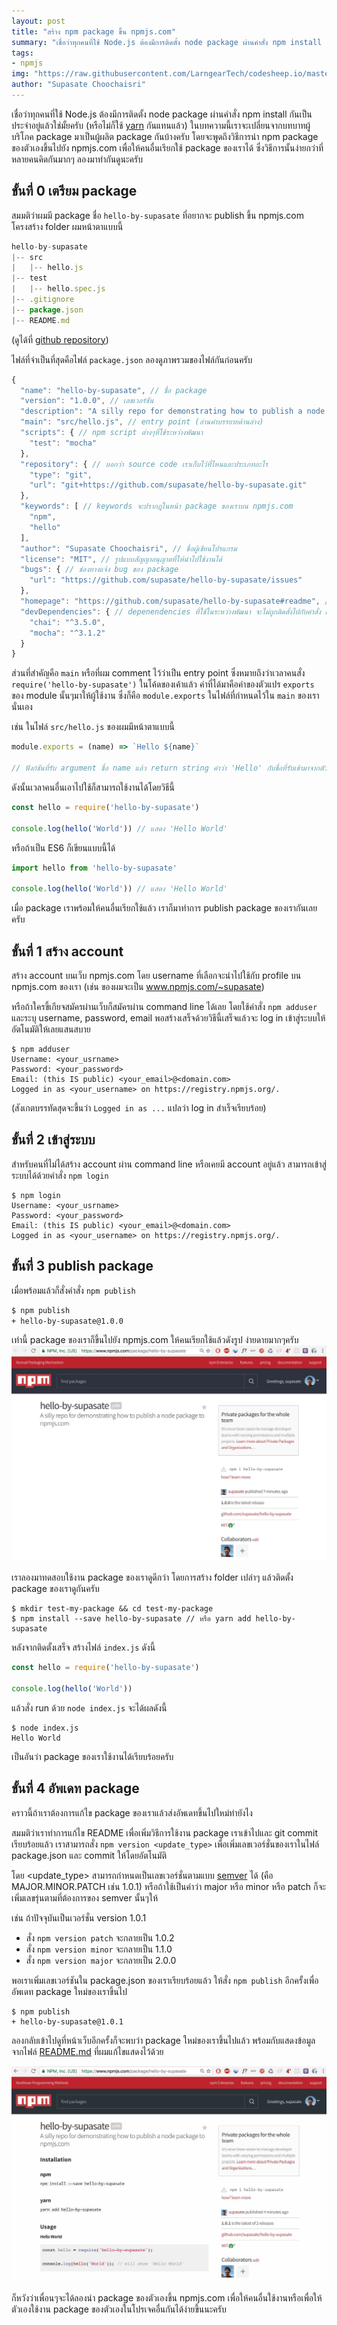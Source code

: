 ```yaml
---
layout: post
title: "สร้าง npm package ขึ้น npmjs.com"
summary: "เชื่อว่าทุกคนที่ใช้ Node.js ต้องมีการติดตั้ง node package ผ่านคำสั่ง npm install กันเป็นประจำอยู่แล้วใช่มั้ยครับ (หรือไม่ก็ใช้ yarn กันแทนแล้ว) ในบทความนี้เราจะเปลี่ยนจากบทบาทผู้บริโภค package มาเป็นผู้ผลิต package กันบ้างครับ โดยจะพูดถึงวิธีการนำ npm package ของตัวเองขึ้นไปยัง npmjs.com เพื่อให้คนอื่นเรียกใช้ package ของเราได้ ซึ่งวิธีการนั้นง่ายกว่าที่หลายคนคิดกันมากๆ ลองมาทำกันดูนะครับ (อ่านต่อ)"
tags:
- npmjs
img: "https://raw.githubusercontent.com/LarngearTech/codesheep.io/master/pages/2016-10-26-publish-npm-package/npmjs.jpg"
author: "Supasate Choochaisri"
---
```


เชื่อว่าทุกคนที่ใช้ Node.js ต้องมีการติดตั้ง node package ผ่านคำสั่ง npm install กันเป็นประจำอยู่แล้วใช่มั้ยครับ (หรือไม่ก็ใช้ [yarn](https://github.com/yarnpkg/yarn) กันแทนแล้ว) ในบทความนี้เราจะเปลี่ยนจากบทบาทผู้บริโภค package มาเป็นผู้ผลิต package กันบ้างครับ โดยจะพูดถึงวิธีการนำ npm package ของตัวเองขึ้นไปยัง npmjs.com เพื่อให้คนอื่นเรียกใช้ package ของเราได้ ซึ่งวิธีการนั้นง่ายกว่าที่หลายคนคิดกันมากๆ ลองมาทำกันดูนะครับ

## ขั้นที่ 0 เตรียม package
สมมติว่าผมมี package ชื่อ `hello-by-supasate` ที่อยากจะ publish ขึ้น npmjs.com โครงสร้าง folder ผมหน้าตาแบบนี้

``` javascript
hello-by-supasate
|-- src
|   |-- hello.js
|-- test
|   |-- hello.spec.js
|-- .gitignore
|-- package.json
|-- README.md
```
(ดูได้ที่ [github repository](https://github.com/supasate/hello-by-supasate))

ไฟล์ที่จำเป็นที่สุดคือไฟล์ `package.json` ลองดูภาพรวมของไฟล์กันก่อนครับ

``` javascript
{
  "name": "hello-by-supasate", // ชื่อ package
  "version": "1.0.0", // เลขเวอร์ชัน
  "description": "A silly repo for demonstrating how to publish a node package to npmjs.com", // คำอธิบาย package จะไปแสดงไว้ใต้ชื่อ package ในเว็บ npmjs.com
  "main": "src/hello.js", // entry point (อ่านคำบรรยายด้านล่าง)
  "scripts": { // npm script ต่างๆที่ใช้ระหว่างพัฒนา
    "test": "mocha"
  },
  "repository": { // บอกว่า source code เราเก็บไว้ที่ไหนและประเภทอะไร
    "type": "git",
    "url": "git+https://github.com/supasate/hello-by-supasate.git"
  },
  "keywords": [ // keywords จะปรากฎในหน้า package ของเราบน npmjs.com
    "npm",
    "hello"
  ],
  "author": "Supasate Choochaisri", // ชื่อผู้เขียนโปรแกรม
  "license": "MIT", // รูปแบบสัญญาอนุญาตที่ให้นำไปใช้งานได้
  "bugs": { // ช่องทางแจ้ง bug ของ package
    "url": "https://github.com/supasate/hello-by-supasate/issues"
  },
  "homepage": "https://github.com/supasate/hello-by-supasate#readme", // หน้าเว็บหลักของ package
  "devDependencies": { // depenendencies ที่ใช้ในระหว่างพัฒนา จะไม่ถูกติดตั้งไปกับคำสั่ง npm install
    "chai": "^3.5.0",
    "mocha": "^3.1.2"
  }
}

```
ส่วนที่สำคัญคือ `main` หรือที่ผม comment ไว้ว่าเป็น entry point
ซึ่งหมายถึงว่าเวลาคนสั่ง `require('hello-by-supasate')` ในโค้ดของเค้าแล้ว ค่าที่ได้มาคือค่าของตัวแปร `exports` ของ module นั้นๆมาให้ผู้ใช้งาน ซึ่งก็คือ `module.exports` ในไฟล์ที่กำหนดไว้ใน `main` ของเรานั่นเอง

เช่น ในไฟล์ `src/hello.js` ของผมมีหน้าตาแบบนี้

``` javascript
module.exports = (name) => `Hello ${name}`

// ฟังก์ชันที่รับ argument ชื่อ name แล้ว return string คำว่า 'Hello' กับชื่อที่รับเข้ามาจากตัวแปร name
```
ดังนั้นเวลาคนอื่นเอาไปใช้ก็สามารถใช้งานได้โดยวิธีนี้
``` javascript
const hello = require('hello-by-supasate')

console.log(hello('World')) // แสดง 'Hello World'
```
หรือถ้าเป็น ES6 ก็เขียนแบบนี้ได้
``` javascript
import hello from 'hello-by-supasate'

console.log(hello('World')) // แสดง 'Hello World'
```

เมื่อ package เราพร้อมให้คนอื่นเรียกใช้แล้ว เราก็มาทำการ publish package ของเรากันเลยครับ


## ขั้นที่ 1 สร้าง account
สร้าง account บนเว็บ npmjs.com โดย username ที่เลือกจะนำไปใช้กับ profile บน npmjs.com  ของเรา (เช่น ของผมจะเป็น www.npmjs.com/~supasate)

หรือถ้าใครขี้เกียจสมัครผ่านเว็บก็สมัครผ่าน command line ได้เลย โดยใช้คำสั่ง `npm adduser` และระบุ username, password, email พอสร้างเสร็จด้วยวิธีนี้เสร็จแล้วจะ log in เข้าสู่ระบบให้อัตโนมัติให้เลยแสนสบาย

```
$ npm adduser
Username: <your_usrname>
Password: <your_password>
Email: (this IS public) <your_email>@<domain.com>
Logged in as <your_username> on https://registry.npmjs.org/.
```
(สังเกตบรรทัดสุดจะขึ้นว่า `Logged in as ...` แปลว่า log in สำเร็จเรียบร้อย)

## ขั้นที่ 2 เข้าสู่ระบบ
สำหรับคนที่ไม่ได้สร้าง account ผ่าน command line หรือเคยมี account อยู่แล้ว สามารถเข้าสู่ระบบได้ด้วยคำสั่ง `npm login`
```
$ npm login
Username: <your_usrname>
Password: <your_password>
Email: (this IS public) <your_email>@<domain.com>
Logged in as <your_username> on https://registry.npmjs.org/.
```

## ขั้นที่ 3 publish package
เมื่อพร้อมแล้วก็สั่งคำสั่ง `npm publish`
``` bash
$ npm publish
+ hello-by-supasate@1.0.0
```
เท่านี้ package ของเราก็ขึ้นไปยัง npmjs.com ให้คนเรียกใช้แล้วดังรูป ง่ายดายมากๆครับ
![ขึ้น npmjs.com แล้ว](./published.jpg)

เราลองมาทดสอบใช้งาน package ของเราดูดีกว่า โดยการสร้าง folder เปล่าๆ แล้วติดตั้ง package ของเราดูกันครับ

```
$ mkdir test-my-package && cd test-my-package
$ npm install --save hello-by-supasate // หรือ yarn add hello-by-supasate
```
หลังจากติดตั้งเสร็จ สร้างไฟล์ `index.js` ดังนี้

``` javascript
const hello = require('hello-by-supasate')

console.log(hello('World'))
```
แล้วสั่ง run ด้วย `node index.js` จะได้ผลดังนี้

```
$ node index.js
Hello World
```

เป็นอันว่า package ของเราใช้งานได้เรียบร้อยครับ

## ขั้นที่ 4 อัพเดท package
คราวนี้ถ้าเราต้องการแก้ไข package ของเราแล้วส่งอัพเดทขึ้นไปใหม่ทำยังไง

สมมติว่าเราทำการแก้ไข README เพื่อเพิ่มวิธีการใช้งาน package เราเข้าไปและ git commit เรียบร้อยแล้ว เราสามารถสั่ง `npm version <update_type>` เพื่อเพิ่มเลขเวอร์ชั่นของเราในไฟล์ package.json และ commit ให้โดยอัตโนมัติ

โดย <update_type> สามารถกำหนดเป็นเลขเวอร์ชั่นตามแบบ [semver](http://semver.org/) ได้ (คือ MAJOR.MINOR.PATCH เช่น 1.0.1) หรือถ้าใช้เป็นคำว่า major หรือ minor หรือ patch ก็จะเพิ่มเลขรุ่นตามที่ต้องการของ semver นั้นๆให้

เช่น ถ้าปัจจุบันเป็นเวอร์ชั่น version 1.0.1
* สั่ง `npm version patch` จะกลายเป็น 1.0.2
* สั่ง `npm version minor` จะกลายเป็น 1.1.0
* สั่ง `npm version major` จะกลายเป็น 2.0.0

พอเราเพิ่มเลขเวอร์ชันใน package.json ของเราเรียบร้อยแล้ว ให้สั่ง `npm publish` อีกครั้งเพื่ออัพเดท package ใหม่ของเราขึ้นไป
```
$ npm publish
+ hello-by-supasate@1.0.1
```
ลองกลับเข้าไปดูที่หน้าเว็บอีกครั้งก็จะพบว่า package ใหม่ของเราขึ้นไปแล้ว พร้อมกับแสดงข้อมูลจากไฟล์ [README.md](https://github.com/supasate/hello-by-supasate/blob/master/README.md) ที่ผมแก้ไขแสดงไว้ด้วย

![updated](./updated.jpg)

ก็หวังว่าเพื่อนๆจะได้ลองนำ package ของตัวเองขึ้น npmjs.com เพื่อให้คนอื่นใช้งานหรือเพื่อให้ตัวเองใช้งาน package ของตัวเองในโปรเจคอื่นกันได้ง่ายขึ้นนะครับ
